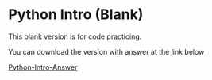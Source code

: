 # Python Intro (Blank)
This blank version is for code practicing.  

You can download the version with answer at the link below

[Python-Intro-Answer](https://github.com/ngsanluk/PythonIntro-Answer)
